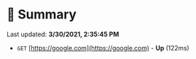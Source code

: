 # 📖 Summary
Last updated: **3/30/2021, 2:35:45 PM**

- `GET` [https://google.com](https://google.com) - **Up** (122ms)
